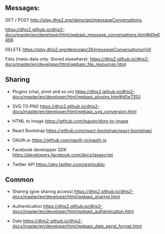 
Messages:
---------------------------------------------------
GET / POST
http://play.dhis2.org/demo/api/messageConversations. 

https://dhis2.github.io/dhis2-docs/master/en/developer/html/webapi_message_conversations.html#d0e6466

DELETE
https://play.dhis2.org/demo/api/26/messageConversations/{id]

Files (meta-data only. Stored elsewhere):
https://dhis2.github.io/dhis2-docs/master/en/developer/html/webapi_file_resources.html


Sharing
-------------------------------------------------------------

* Plugins (char, pivot and so on)
https://dhis2.github.io/dhis2-docs/master/en/developer/html/webapi_plugins.html#d0e7353

* SVG TO PNG
https://dhis2.github.io/dhis2-docs/master/en/developer/html/webapi_svg_conversion.html

* HTML to Image 
https://github.com/tsayen/dom-to-image

* React Bootstrap 
https://github.com/react-bootstrap/react-bootstrap/

* OAUth.io 
https://github.com/oauth-io/oauth-js

* Facebook developper SDK
https://developers.facebook.com/docs/javascript

* Twitter API 
https://dev.twitter.com/rest/public



Common
-------------------------------------------------------------
* Sharing (give sharing access)
https://dhis2.github.io/dhis2-docs/master/en/developer/html/webapi_sharing.html

* Authentication
https://dhis2.github.io/dhis2-docs/master/en/developer/html/webapi_authentication.html

* Date
https://dhis2.github.io/dhis2-docs/master/en/developer/html/webapi_date_perid_format.html

